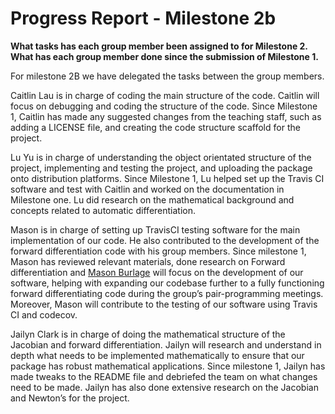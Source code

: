 # Progress Report - Milestone 2b

**What tasks has each group member been assigned to for Milestone 2. What has each group member done since the submission of Milestone 1.**

For milestone 2B we have delegated the tasks between the group members. 

Caitlin Lau is in charge of coding the main structure of the code. Caitlin will focus on debugging and coding the structure of the code. Since Milestone 1, Caitlin has made any suggested changes from the teaching staff, such as adding a LICENSE file, and creating the code structure scaffold for the project. 

Lu Yu is in charge of understanding the object orientated structure of the project, implementing and testing the project, and uploading the package onto distribution platforms. Since Milestone 1, Lu helped set up the Travis CI software and test with Caitlin and worked on the documentation in Milestone one. Lu did research on the mathematical background and concepts related to automatic differentiation.

Mason is in charge of setting up TravisCI testing software for the main implementation of our code. He also contributed to the development of the forward differentiation code with his group members. Since milestone 1, Mason has reviewed relevant materials, done research on Forward differentiation and [Mason Burlage](mailto:mburlage@college.harvard.edu) will focus on the development of our software, helping with expanding our codebase further to a fully functioning forward differentiating code during the group’s pair-programming meetings. Moreover, Mason will contribute to the testing of our software using Travis CI and codecov. 

Jailyn Clark is in charge of doing the mathematical structure of the Jacobian and forward differentiation. Jailyn will research and understand in depth what needs to be implemented mathematically to ensure that our package has robust mathematical applications. Since milestone 1, Jailyn has made tweaks to the README file and debriefed the team on what changes need to be made. Jailyn has also done extensive research on the Jacobian and Newton’s for the project.